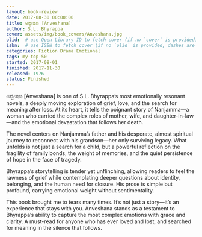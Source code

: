 ```yaml
---
layout: book-review
date: 2017-08-30 00:00:00
title: ಅನ್ವೇಷಣ [Anveshana]
author: S.L. Bhyrappa
cover: assets/img/book_covers/Anveshana.jpg
olid:  # use Open Library ID to fetch cover (if no `cover` is provided)
isbn:  # use ISBN to fetch cover (if no `olid` is provided, dashes are optional)
categories: Fiction Drama Emotional 
tags: my-top-50
started: 2017-08-01
finished: 2017-11-30
released: 1976
status: Finished
---
```

ಅನ್ವೇಷಣ [Anveshana] is one of S.L. Bhyrappa’s most emotionally resonant novels, a deeply moving exploration of grief, love, and the search for meaning after loss. At its heart, it tells the poignant story of Nanjamma—a woman who carried the complex roles of mother, wife, and daughter-in-law—and the emotional devastation that follows her death.

The novel centers on Nanjamma’s father and his desperate, almost spiritual journey to reconnect with his grandson—her only surviving legacy. What unfolds is not just a search for a child, but a powerful reflection on the fragility of family bonds, the weight of memories, and the quiet persistence of hope in the face of tragedy.

Bhyrappa’s storytelling is tender yet unflinching, allowing readers to feel the rawness of grief while contemplating deeper questions about identity, belonging, and the human need for closure. His prose is simple but profound, carrying emotional weight without sentimentality.

This book brought me to tears many times. It’s not just a story—it’s an experience that stays with you. Anveshana stands as a testament to Bhyrappa’s ability to capture the most complex emotions with grace and clarity. A must-read for anyone who has ever loved and lost, and searched for meaning in the silence that follows.